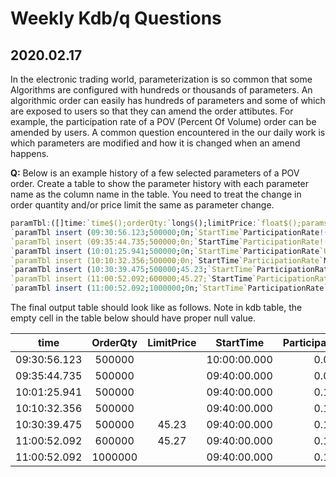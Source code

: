 # Weekly Kdb/q Questions

## 2020.02.17

In the electronic trading world, parameterization is so common that some Algorithms are configured with hundreds or thousands of parameters. An algorithmic order can easily has hundreds of parameters and some of which are exposed to users so that they can amend the order attibutes. For example, the participation rate of a POV (Percent Of Volume) order can be amended by users. A common question encountered in the our daily work is which parameters are modified and how it is changed when an amend happens.

**Q:** Below is an example history of a few selected parameters of a POV order. Create a table to show the parameter history with each parameter name as the column name in the table. You need to treat the change in order quantity and/or price limit the same as parameter change.

```q
paramTbl:([]time:`time$();orderQty:`long$();limitPrice:`float$();params:());
`paramTbl insert (09:30:56.123;500000;0n;`StartTime`ParticipationRate!(10:00:00.000;0.08));
`paramTbl insert (09:35:44.735;500000;0n;`StartTime`ParticipationRate!(09:40:00.000;0.08));
`paramTbl insert (10:01:25.941;500000;0n;`StartTime`ParticipationRate`Urgency!(09:40:00.000;0.12;`Medium));
`paramTbl insert (10:10:32.356;500000;0n;`StartTime`ParticipationRate`MinParcipationRate`MaxParcipationRate`Urgency!(09:40:00.000;0.12;0.10;0.14;`Medium));
`paramTbl insert (10:30:39.475;500000;45.23;`StartTime`ParticipationRate`MinParcipationRate`MaxParcipationRate`Urgency!(09:40:00.000;0.12;0.10;0.14;`Medium));
`paramTbl insert (11:00:52.092;600000;45.27;`StartTime`ParticipationRate`MinParcipationRate`MaxParcipationRate`Urgency!(09:40:00.000;0.12;0.10;0.14;`Medium));
`paramTbl insert (11:00:52.092;1000000;0n;`StartTime`ParticipationRate`Urgency!(09:40:00.000;0.15;`Medium));
```

The final output table should look like as follows. Note in kdb table, the empty cell in the table below should have proper null value.

|     time     | OrderQty | LimitPrice |  StartTime   | ParticipationRate | Urgency | MinParcipationRate | MaxParcipationRate |
|:------------:|:--------:|:----------:|:------------:|:-----------------:|:-------:|:------------------:|:------------------:|
| 09:30:56.123 |  500000  |            | 10:00:00.000 |       0.08        |         |                    |                    |
| 09:35:44.735 |  500000  |            | 09:40:00.000 |       0.08        |         |                    |                    |
| 10:01:25.941 |  500000  |            | 09:40:00.000 |       0.12        | Medium  |                    |                    |
| 10:10:32.356 |  500000  |            | 09:40:00.000 |       0.12        | Medium  |        0.1         |        0.14        |
| 10:30:39.475 |  500000  |   45.23    | 09:40:00.000 |       0.12        | Medium  |        0.1         |        0.14        |
| 11:00:52.092 |  600000  |   45.27    | 09:40:00.000 |       0.12        | Medium  |        0.1         |        0.14        |
| 11:00:52.092 | 1000000  |            | 09:40:00.000 |       0.15        | Medium  |                    |                    |

